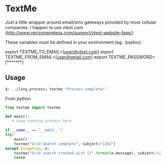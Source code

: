 # TextMe
Just a little wrapper around email/sms gateways provided by most cellular companies.  I happen to use vtext.com
(http://www.verizonwireless.com/support/vtext-website-faqs/)

These variables must be defined in your environment (eg. .bashrc)

export TEXTME_TO_EMAIL=[user@vtext.com]
export TEXTME_FROM_EMAIL=[user@gmail.com]
export TEXTME_PASSWORD=[*******]

## Usage

```bash
$>  ./long_process; textme "Process complete!" 
```

From python
```python
from textme import textme

def main():
   # Long running process here
   
if __name__ == "__main__":
try:
    main()
    textme("Grid Search complete", subject="i2b2")
except Exception, e:
    textme("Grid search crashed with {}".format(e.message), subject="i2b2")
    raise

```
